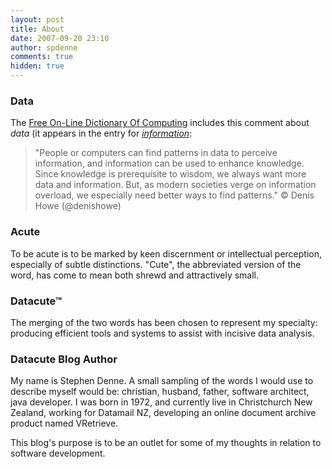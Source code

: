```yaml
---
layout: post
title: About
date: 2007-09-20 23:10
author: spdenne
comments: true
hidden: true
---
```


### Data

The [Free On-Line Dictionary Of Computing](http://foldoc.org/) includes this comment about *data* (it appears in the entry for *[information](http://foldoc.org/information)*:
>"People or computers can find patterns in data to perceive information, and information can be used to enhance
knowledge. Since knowledge is prerequisite to wisdom, we always want more data and information. But, as modern societies
verge on information overload, we especially need better ways to find patterns." © Denis Howe (@denishowe)

### Acute

To be acute is to be marked by keen discernment or intellectual perception, especially of subtle distinctions. "Cute",
the abbreviated version of the word, has come to mean both shrewd and attractively small.

### Datacute™

The merging of the two words has been chosen to represent my specialty: producing efficient tools and systems to assist
with incisive data analysis.

### Datacute Blog Author

My name is Stephen Denne. A small sampling of the words I would use to describe myself would be: christian,
husband, father, software architect, java developer. I was born in 1972, and currently live in Christchurch New Zealand,
working for Datamail NZ, developing an online document archive product named VRetrieve.

This blog's purpose is to be an outlet for some of my thoughts in relation to software development.
